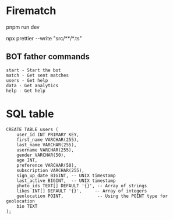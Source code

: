 # Firematch

pnpm run dev

npx prettier --write "src/**/*.ts"


## BOT father commands
```
start - Start the bot
match - Get sent matches
users - Get help
data - Get analytics
help - Get help

```


# SQL table

```
CREATE TABLE users (
    user_id INT PRIMARY KEY,
    first_name VARCHAR(255),
    last_name VARCHAR(255),
    username VARCHAR(255),
    gender VARCHAR(50),
    age INT,
    preference VARCHAR(50),
    subscription VARCHAR(255),
    sign_up_date BIGINT, -- UNIX timestamp
    last_active BIGINT,  -- UNIX timestamp
    photo_ids TEXT[] DEFAULT '{}', -- Array of strings
    likes INT[] DEFAULT '{}',     -- Array of integers
    geolocation POINT,             -- Using the POINT type for geolocation
    bio TEXT
);
```